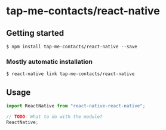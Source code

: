# tap-me-contacts/react-native

## Getting started

`$ npm install tap-me-contacts/react-native --save`

### Mostly automatic installation

`$ react-native link tap-me-contacts/react-native`

## Usage

```javascript
import ReactNative from "react-native-react-native";

// TODO: What to do with the module?
ReactNative;
```
